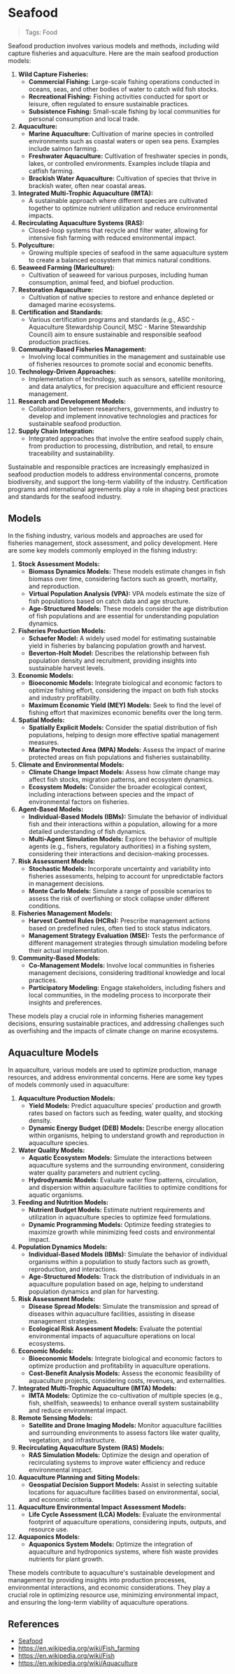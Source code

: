 # Seafood

> Tags: Food

Seafood production involves various models and methods, including wild capture fisheries and aquaculture. Here are the main seafood production models:

1. **Wild Capture Fisheries:**
    - **Commercial Fishing:** Large-scale fishing operations conducted in oceans, seas, and other bodies of water to catch wild fish stocks.
    - **Recreational Fishing:** Fishing activities conducted for sport or leisure, often regulated to ensure sustainable practices.
    - **Subsistence Fishing:** Small-scale fishing by local communities for personal consumption and local trade.
2. **Aquaculture:**
    - **Marine Aquaculture:** Cultivation of marine species in controlled environments such as coastal waters or open sea pens. Examples include salmon farming.
    - **Freshwater Aquaculture:** Cultivation of freshwater species in ponds, lakes, or controlled environments. Examples include tilapia and catfish farming.
    - **Brackish Water Aquaculture:** Cultivation of species that thrive in brackish water, often near coastal areas.
3. **Integrated Multi-Trophic Aquaculture (IMTA):**
    - A sustainable approach where different species are cultivated together to optimize nutrient utilization and reduce environmental impacts.
4. **Recirculating Aquaculture Systems (RAS):**
    - Closed-loop systems that recycle and filter water, allowing for intensive fish farming with reduced environmental impact.
5. **Polyculture:**
    - Growing multiple species of seafood in the same aquaculture system to create a balanced ecosystem that mimics natural conditions.
6. **Seaweed Farming (Mariculture):**
    - Cultivation of seaweed for various purposes, including human consumption, animal feed, and biofuel production.
7. **Restoration Aquaculture:**
    - Cultivation of native species to restore and enhance depleted or damaged marine ecosystems.
8. **Certification and Standards:**
    - Various certification programs and standards (e.g., ASC - Aquaculture Stewardship Council, MSC - Marine Stewardship Council) aim to ensure sustainable and responsible seafood production practices.
9. **Community-Based Fisheries Management:**
    - Involving local communities in the management and sustainable use of fisheries resources to promote social and economic benefits.
10. **Technology-Driven Approaches:**
    - Implementation of technology, such as sensors, satellite monitoring, and data analytics, for precision aquaculture and efficient resource management.
11. **Research and Development Models:**
    - Collaboration between researchers, governments, and industry to develop and implement innovative technologies and practices for sustainable seafood production.
12. **Supply Chain Integration:**
    - Integrated approaches that involve the entire seafood supply chain, from production to processing, distribution, and retail, to ensure traceability and sustainability.

Sustainable and responsible practices are increasingly emphasized in seafood production models to address environmental concerns, promote biodiversity, and support the long-term viability of the industry. Certification programs and international agreements play a role in shaping best practices and standards for the seafood industry.

## Models

In the fishing industry, various models and approaches are used for fisheries management, stock assessment, and policy development. Here are some key models commonly employed in the fishing industry:

1. **Stock Assessment Models:**
    - **Biomass Dynamics Models:** These models estimate changes in fish biomass over time, considering factors such as growth, mortality, and reproduction.
    - **Virtual Population Analysis (VPA):** VPA models estimate the size of fish populations based on catch data and age structure.
    - **Age-Structured Models:** These models consider the age distribution of fish populations and are essential for understanding population dynamics.
2. **Fisheries Production Models:**
    - **Schaefer Model:** A widely used model for estimating sustainable yield in fisheries by balancing population growth and harvest.
    - **Beverton-Holt Model:** Describes the relationship between fish population density and recruitment, providing insights into sustainable harvest levels.
3. **Economic Models:**
    - **Bioeconomic Models:** Integrate biological and economic factors to optimize fishing effort, considering the impact on both fish stocks and industry profitability.
    - **Maximum Economic Yield (MEY) Models:** Seek to find the level of fishing effort that maximizes economic benefits over the long term.
4. **Spatial Models:**
    - **Spatially Explicit Models:** Consider the spatial distribution of fish populations, helping to design more effective spatial management measures.
    - **Marine Protected Area (MPA) Models:** Assess the impact of marine protected areas on fish populations and fisheries sustainability.
5. **Climate and Environmental Models:**
    - **Climate Change Impact Models:** Assess how climate change may affect fish stocks, migration patterns, and ecosystem dynamics.
    - **Ecosystem Models:** Consider the broader ecological context, including interactions between species and the impact of environmental factors on fisheries.
6. **Agent-Based Models:**
    - **Individual-Based Models (IBMs):** Simulate the behavior of individual fish and their interactions within a population, allowing for a more detailed understanding of fish dynamics.
    - **Multi-Agent Simulation Models:** Explore the behavior of multiple agents (e.g., fishers, regulatory authorities) in a fishing system, considering their interactions and decision-making processes.
7. **Risk Assessment Models:**
    - **Stochastic Models:** Incorporate uncertainty and variability into fisheries assessments, helping to account for unpredictable factors in management decisions.
    - **Monte Carlo Models:** Simulate a range of possible scenarios to assess the risk of overfishing or stock collapse under different conditions.
8. **Fisheries Management Models:**
    - **Harvest Control Rules (HCRs):** Prescribe management actions based on predefined rules, often tied to stock status indicators.
    - **Management Strategy Evaluation (MSE):** Tests the performance of different management strategies through simulation modeling before their actual implementation.
9. **Community-Based Models:**
    - **Co-Management Models:** Involve local communities in fisheries management decisions, considering traditional knowledge and local practices.
    - **Participatory Modeling:** Engage stakeholders, including fishers and local communities, in the modeling process to incorporate their insights and preferences.

These models play a crucial role in informing fisheries management decisions, ensuring sustainable practices, and addressing challenges such as overfishing and the impacts of climate change on marine ecosystems.

## Aquaculture Models

In aquaculture, various models are used to optimize production, manage resources, and address environmental concerns. Here are some key types of models commonly used in aquaculture:

1. **Aquaculture Production Models:**
    - **Yield Models:** Predict aquaculture species' production and growth rates based on factors such as feeding, water quality, and stocking density.
    - **Dynamic Energy Budget (DEB) Models:** Describe energy allocation within organisms, helping to understand growth and reproduction in aquaculture species.
2. **Water Quality Models:**
    - **Aquatic Ecosystem Models:** Simulate the interactions between aquaculture systems and the surrounding environment, considering water quality parameters and nutrient cycling.
    - **Hydrodynamic Models:** Evaluate water flow patterns, circulation, and dispersion within aquaculture facilities to optimize conditions for aquatic organisms.
3. **Feeding and Nutrition Models:**
    - **Nutrient Budget Models:** Estimate nutrient requirements and utilization in aquaculture species to optimize feed formulations.
    - **Dynamic Programming Models:** Optimize feeding strategies to maximize growth while minimizing feed costs and environmental impact.
4. **Population Dynamics Models:**
    - **Individual-Based Models (IBMs):** Simulate the behavior of individual organisms within a population to study factors such as growth, reproduction, and interactions.
    - **Age-Structured Models:** Track the distribution of individuals in an aquaculture population based on age, helping to understand population dynamics and plan for harvesting.
5. **Risk Assessment Models:**
    - **Disease Spread Models:** Simulate the transmission and spread of diseases within aquaculture facilities, assisting in disease management strategies.
    - **Ecological Risk Assessment Models:** Evaluate the potential environmental impacts of aquaculture operations on local ecosystems.
6. **Economic Models:**
    - **Bioeconomic Models:** Integrate biological and economic factors to optimize production and profitability in aquaculture operations.
    - **Cost-Benefit Analysis Models:** Assess the economic feasibility of aquaculture projects, considering costs, revenues, and externalities.
7. **Integrated Multi-Trophic Aquaculture (IMTA) Models:**
    - **IMTA Models:** Optimize the co-cultivation of multiple species (e.g., fish, shellfish, seaweeds) to enhance overall system sustainability and reduce environmental impact.
8. **Remote Sensing Models:**
    - **Satellite and Drone Imaging Models:** Monitor aquaculture facilities and surrounding environments to assess factors like water quality, vegetation, and infrastructure.
9. **Recirculating Aquaculture System (RAS) Models:**
    - **RAS Simulation Models:** Optimize the design and operation of recirculating systems to improve water efficiency and reduce environmental impact.
10. **Aquaculture Planning and Siting Models:**
    - **Geospatial Decision Support Models:** Assist in selecting suitable locations for aquaculture facilities based on environmental, social, and economic criteria.
11. **Aquaculture Environmental Impact Assessment Models:**
    - **Life Cycle Assessment (LCA) Models:** Evaluate the environmental footprint of aquaculture operations, considering inputs, outputs, and resource use.
12. **Aquaponics Models:**
    - **Aquaponics System Models:** Optimize the integration of aquaculture and hydroponics systems, where fish waste provides nutrients for plant growth.

These models contribute to aquaculture's sustainable development and management by providing insights into production processes, environmental interactions, and economic considerations. They play a crucial role in optimizing resource use, minimizing environmental impact, and ensuring the long-term viability of aquaculture operations.

## References

- [Seafood](https://en.wikipedia.org/wiki/Seafood)
- https://en.wikipedia.org/wiki/Fish_farming
- https://en.wikipedia.org/wiki/Fish
- https://en.wikipedia.org/wiki/Aquaculture